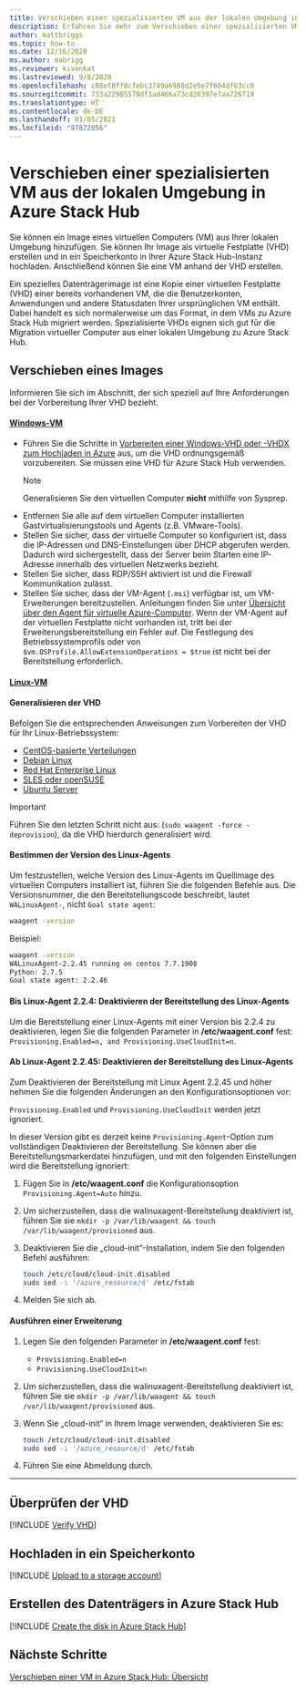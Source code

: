 ```yaml
---
title: Verschieben einer spezialisierten VM aus der lokalen Umgebung in Azure Stack Hub
description: Erfahren Sie mehr zum Verschieben einer spezialisierten VM aus der lokalen Umgebung in Azure Stack Hub.
author: mattbriggs
ms.topic: how-to
ms.date: 12/16/2020
ms.author: mabrigg
ms.reviewer: kivenkat
ms.lastreviewed: 9/8/2020
ms.openlocfilehash: c88ef8ff8cfebc3749a6988d2e5e7f604df63cc0
ms.sourcegitcommit: 733a22985570df1ad466a73cd26397e7aa726719
ms.translationtype: HT
ms.contentlocale: de-DE
ms.lasthandoff: 01/05/2021
ms.locfileid: "97872856"
---
```

# <a name="move-a-specialized-vm-from-on-premises-to-azure-stack-hub"></a>Verschieben einer spezialisierten VM aus der lokalen Umgebung in Azure Stack Hub

Sie können ein Image eines virtuellen Computers (VM) aus Ihrer lokalen Umgebung hinzufügen. Sie können Ihr Image als virtuelle Festplatte (VHD) erstellen und in ein Speicherkonto in Ihrer Azure Stack Hub-Instanz hochladen. Anschließend können Sie eine VM anhand der VHD erstellen.

Ein spezielles Datenträgerimage ist eine Kopie einer virtuellen Festplatte (VHD) einer bereits vorhandenen VM, die die Benutzerkonten, Anwendungen und andere Statusdaten Ihrer ursprünglichen VM enthält. Dabei handelt es sich normalerweise um das Format, in dem VMs zu Azure Stack Hub migriert werden. Spezialisierte VHDs eignen sich gut für die Migration virtueller Computer aus einer lokalen Umgebung zu Azure Stack Hub.

## <a name="how-to-move-an-image"></a>Verschieben eines Images

Informieren Sie sich im Abschnitt, der sich speziell auf Ihre Anforderungen bei der Vorbereitung Ihrer VHD bezieht.

#### <a name="windows-vm"></a>[Windows-VM](#tab/port-win)

- Führen Sie die Schritte in [Vorbereiten einer Windows-VHD oder -VHDX zum Hochladen in Azure](/azure/virtual-machines/windows/prepare-for-upload-vhd-image) aus, um die VHD ordnungsgemäß vorzubereiten. Sie müssen eine VHD für Azure Stack Hub verwenden.
   > [!NOTE]  
   > Generalisieren Sie den virtuellen Computer **nicht** mithilfe von Sysprep.
- Entfernen Sie alle auf dem virtuellen Computer installierten Gastvirtualisierungstools und Agents (z.B. VMware-Tools).
- Stellen Sie sicher, dass der virtuelle Computer so konfiguriert ist, dass die IP-Adressen und DNS-Einstellungen über DHCP abgerufen werden. Dadurch wird sichergestellt, dass der Server beim Starten eine IP-Adresse innerhalb des virtuellen Netzwerks bezieht.
- Stellen Sie sicher, dass RDP/SSH aktiviert ist und die Firewall Kommunikation zulässt.
- Stellen Sie sicher, dass der VM-Agent (`.msi`) verfügbar ist, um VM-Erweiterungen bereitzustellen. Anleitungen finden Sie unter [Übersicht über den Agent für virtuelle Azure-Computer](/azure/virtual-machines/extensions/agent-windows). Wenn der VM-Agent auf der virtuellen Festplatte nicht vorhanden ist, tritt bei der Erweiterungsbereitstellung ein Fehler auf. Die Festlegung des Betriebssystemprofils oder von `$vm.OSProfile.AllowExtensionOperations = $true` ist nicht bei der Bereitstellung erforderlich.

#### <a name="linux-vm"></a>[Linux-VM](#tab/port-linux)

#### <a name="generalize-the-vhd"></a>Generalisieren der VHD

Befolgen Sie die entsprechenden Anweisungen zum Vorbereiten der VHD für Ihr Linux-Betriebssystem:

- [CentOS-basierte Verteilungen](/azure/virtual-machines/linux/create-upload-centos?toc=%2fazure%2fvirtual-machines%2flinux%2ftoc.json)
- [Debian Linux](/azure/virtual-machines/linux/debian-create-upload-vhd?toc=%2fazure%2fvirtual-machines%2flinux%2ftoc.json)
- [Red Hat Enterprise Linux](../operator/azure-stack-redhat-create-upload-vhd.md)
- [SLES oder openSUSE](/azure/virtual-machines/linux/suse-create-upload-vhd?toc=%2fazure%2fvirtual-machines%2flinux%2ftoc.json)
- [Ubuntu Server](/azure/virtual-machines/linux/create-upload-ubuntu?toc=%2fazure%2fvirtual-machines%2flinux%2ftoc.json)

> [!IMPORTANT]
> Führen Sie den letzten Schritt nicht aus: (`sudo waagent -force -deprovision`), da die VHD hierdurch generalisiert wird.

#### <a name="identify-the-version-of-the-linux-agent"></a>Bestimmen der Version des Linux-Agents

Um festzustellen, welche Version des Linux-Agents im Quellimage des virtuellen Computers installiert ist, führen Sie die folgenden Befehle aus. Die Versionsnummer, die den Bereitstellungscode beschreibt, lautet `WALinuxAgent-`, nicht `Goal state agent`:

   ```bash  
   waagent -version
   ```
    
   Beispiel:
    
   ```bash  
   waagent -version
   WALinuxAgent-2.2.45 running on centos 7.7.1908
   Python: 2.7.5
   Goal state agent: 2.2.46
   ```

#### <a name="linux-agent-224-and-earlier-disable-the-linux-agent-provisioning"></a>Bis Linux-Agent 2.2.4: Deaktivieren der Bereitstellung des Linux-Agents 

Um die Bereitstellung einer Linux-Agents mit einer Version bis 2.2.4 zu deaktivieren, legen Sie die folgenden Parameter in **/etc/waagent.conf** fest: `Provisioning.Enabled=n, and Provisioning.UseCloudInit=n`.

#### <a name="linux-agent-2245-and-later-disable-the-linux-agent-provisioning"></a>Ab Linux-Agent 2.2.45: Deaktivieren der Bereitstellung des Linux-Agents

Zum Deaktivieren der Bereitstellung mit Linux Agent 2.2.45 und höher nehmen Sie die folgenden Änderungen an den Konfigurationsoptionen vor:

`Provisioning.Enabled` und `Provisioning.UseCloudInit` werden jetzt ignoriert.

In dieser Version gibt es derzeit keine `Provisioning.Agent`-Option zum vollständigen Deaktivieren der Bereitstellung. Sie können aber die Bereitstellungsmarkerdatei hinzufügen, und mit den folgenden Einstellungen wird die Bereitstellung ignoriert:

1. Fügen Sie in **/etc/waagent.conf** die Konfigurationsoption `Provisioning.Agent=Auto` hinzu.
2. Um sicherzustellen, dass die walinuxagent-Bereitstellung deaktiviert ist, führen Sie sie `mkdir -p /var/lib/waagent && touch /var/lib/waagent/provisioned` aus.
3. Deaktivieren Sie die „cloud-init“-Installation, indem Sie den folgenden Befehl ausführen:

   ```bash  
   touch /etc/cloud/cloud-init.disabled
   sudo sed -i '/azure_resource/d' /etc/fstab
   ```

4. Melden Sie sich ab.

#### <a name="run-an-extension"></a>Ausführen einer Erweiterung

1. Legen Sie den folgenden Parameter in **/etc/waagent.conf** fest:

   - `Provisioning.Enabled=n`
   - `Provisioning.UseCloudInit=n`

2. Um sicherzustellen, dass die walinuxagent-Bereitstellung deaktiviert ist, führen Sie sie `mkdir -p /var/lib/waagent && touch /var/lib/waagent/provisioned` aus.

3. Wenn Sie „cloud-init“ in Ihrem Image verwenden, deaktivieren Sie es:

    ```bash  
   touch /etc/cloud/cloud-init.disabled
   sudo sed -i '/azure_resource/d' /etc/fstab
   ```

4. Führen Sie eine Abmeldung durch.

---

## <a name="verify-your-vhd"></a>Überprüfen der VHD

[!INCLUDE [Verify VHD](../includes/user-compute-verify-vhd.md)]

## <a name="upload-to-a-storage-account"></a>Hochladen in ein Speicherkonto

[!INCLUDE [Upload to a storage account](../includes/user-compute-upload-vhd.md)]

## <a name="create-the-disk-in-azure-stack-hub"></a>Erstellen des Datenträgers in Azure Stack Hub

[!INCLUDE [Create the disk in Azure Stack Hub](../includes/user-compute-create-disk.md)]

## <a name="next-steps"></a>Nächste Schritte

[Verschieben einer VM in Azure Stack Hub: Übersicht](vm-move-overview.md)
